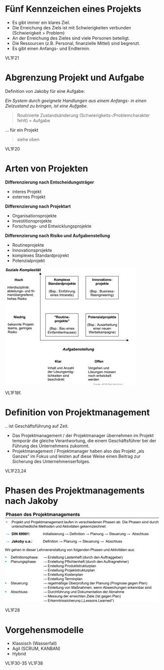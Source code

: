 # Fünf Kennzeichen eines Projekts
- Es gibt immer ein klares Ziel.
- Die Erreichung des Ziels ist mit Schwierigkeiten verbunden (Schwierigkeit = Problem)
- An der Erreichung des Zieles sind viele Personen beteiligt.
- Die Ressourcen (z.B. Personal, finanzielle Mittel) sind begrenzt.
- Es gibt einen Anfangs- und Endtermin.

VL1F21

# Abgrenzung Projekt und Aufgabe
Definition von Jakoby für eine Aufgabe:

*Ein System durch geeignete Handlungen aus einem Anfangs- in einen Zielzustand zu bringen, ist eine Aufgabe.*

> Routinierte Zustandsänderung (Schwierigkeits-/Problemcharakter fehlt) = Aufgabe

... für ein Projekt
> siehe oben

VL1F20

# Arten von Projekten
**Differenzierung nach Entscheidungsträger**
- interes Projekt
- externes Projekt

**Differenzierung nach Projektart**
- Organisationsprojekte
- Investitionsprojekte
- Forschungs- und Entwicklungsprojekte

**Differenzierung nach Risiko und Aufgabenstellung**
- Routineprojekte
- Innovationsprojekte
- komplexes Standardprojrekt
- Potenzialprojekt

![](./VL1-19.PNG)

VL1F18f.

# Definition von Projektmanagement
.. ist Geschäftsführung auf Zeit.

- Das Projektmanagement / der Projektmanager übernehmen im Projekt temporär die gleiche Verantwortung, die einem Geschäftsführer bei der Führung des Unternehmens zukommt.
- Projektmanagement / Projektmanager haben also das Projekt „als Ganzes“ im Fokus und leisten auf diese Weise einen Beitrag zur Sicherung des Unternehmenserfolges.

VL1F23,24

# Phasen des Projektmanagements nach Jakoby
![](./Phasen.PNG)

VL1F28

# Vorgehensmodelle 
- Klassisch (Wasserfall)
- Agil (SCRUM, KANBAN)
- Hybrid

VL1F30-35
VL1F38
